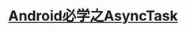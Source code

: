 <div id="topics">
	<div class = "post">
<h1 class = "postTitle">
	<a id="cb_post_title_url" class="postTitle2" href="http://www.cnblogs.com/caobotao/p/5020857.html">Android必学之AsyncTask</a>
</h1>